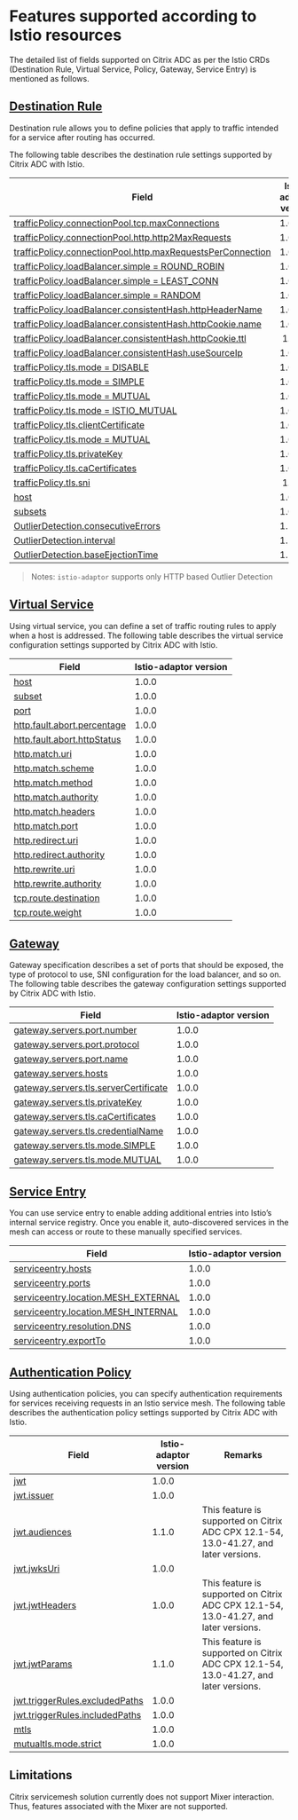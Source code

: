 # Features supported according to Istio resources

The detailed list of fields supported on Citrix ADC as per the Istio CRDs (Destination Rule, Virtual Service, Policy, Gateway, Service Entry) is mentioned as follows.

## [Destination Rule](https://istio.io/docs/reference/config/networking/v1alpha3/destination-rule/)

Destination rule allows you to define policies that apply to traffic intended for a service after routing has occurred.

The following table describes the destination rule settings supported by Citrix ADC with Istio.

| Field                                                      | Istio-adaptor version|
|------------------------------------------------------------|---------------|
| [trafficPolicy.connectionPool.tcp.maxConnections](https://istio.io/docs/reference/config/networking/v1alpha3/destination-rule/#ConnectionPoolSettings-TCPSettings)          | 1.0.0 |
| [trafficPolicy.connectionPool.http.http2MaxRequests](https://istio.io/docs/reference/config/networking/v1alpha3/destination-rule/#ConnectionPoolSettings-HTTPSettings)       | 1.0.0 |
| [trafficPolicy.connectionPool.http.maxRequestsPerConnection](https://istio.io/docs/reference/config/networking/v1alpha3/destination-rule/#ConnectionPoolSettings-HTTPSettings) | 1.0.0 |
| [trafficPolicy.loadBalancer.simple = ROUND_ROBIN](https://istio.io/docs/reference/config/networking/v1alpha3/destination-rule/#LoadBalancerSettings-SimpleLB)           | 1.0.0 | 
| [trafficPolicy.loadBalancer.simple = LEAST_CONN](https://istio.io/docs/reference/config/networking/v1alpha3/destination-rule/#LoadBalancerSettings-SimpleLB)          | 1.0.0                     |
| [trafficPolicy.loadBalancer.simple = RANDOM](https://istio.io/docs/reference/config/networking/v1alpha3/destination-rule/#LoadBalancerSettings-SimpleLB)               | 1.0.0          |
| [trafficPolicy.loadBalancer.consistentHash.httpHeaderName](https://istio.io/docs/reference/config/networking/v1alpha3/destination-rule/#LoadBalancerSettings-ConsistentHashLB)  | 1.0.0  |
| [trafficPolicy.loadBalancer.consistentHash.httpCookie.name](https://istio.io/docs/reference/config/networking/v1alpha3/destination-rule/#LoadBalancerSettings-ConsistentHashLB) | 1.0.0   |
| [trafficPolicy.loadBalancer.consistentHash.httpCookie.ttl](https://istio.io/docs/reference/config/networking/v1alpha3/destination-rule/#LoadBalancerSettings-ConsistentHashLB-HTTPCookie)   |  1.0.0 |
| [trafficPolicy.loadBalancer.consistentHash.useSourceIp](https://istio.io/docs/reference/config/networking/v1alpha3/destination-rule/#LoadBalancerSettings-ConsistentHashLB)      | 1.0.0     |
| [trafficPolicy.tls.mode = DISABLE](https://istio.io/docs/reference/config/networking/v1alpha3/destination-rule/#TLSSettings-TLSmode)                          | 1.0.0  |
| [trafficPolicy.tls.mode = SIMPLE](https://istio.io/docs/reference/config/networking/v1alpha3/destination-rule/#TLSSettings-TLSmode)                         | 1.0.0   |
| [trafficPolicy.tls.mode = MUTUAL](https://istio.io/docs/reference/config/networking/v1alpha3/destination-rule/#TLSSettings-TLSmode)                           | 1.0.0    |
| [trafficPolicy.tls.mode = ISTIO_MUTUAL](https://istio.io/docs/reference/config/networking/v1alpha3/destination-rule/#TLSSettings-TLSmode)                      | 1.0.0           |
| [trafficPolicy.tls.clientCertificate](https://istio.io/docs/reference/config/networking/v1alpha3/destination-rule/#TLSSettings)                         | 1.0.0          |
| [trafficPolicy.tls.mode = MUTUAL](https://istio.io/docs/reference/config/networking/v1alpha3/destination-rule/#TLSSettings-TLSmode)                                 | 1.0.0         | [TLSSettings.TLSmode]                      |
| [trafficPolicy.tls.privateKey](https://istio.io/docs/reference/config/networking/v1alpha3/destination-rule/#TLSSettings)                               | 1.0.0   |
| [trafficPolicy.tls.caCertificates](https://istio.io/docs/reference/config/networking/v1alpha3/destination-rule/#TLSSettings)                           | 1.0.0           |
| [trafficPolicy.tls.sni](https://istio.io/docs/reference/config/networking/v1alpha3/destination-rule/#TLSSettings)                                      |  1.0.0         |
| [host](https://istio.io/docs/reference/config/networking/v1alpha3/destination-rule/#DestinationRule) | 1.0.0         |
| [subsets](https://istio.io/docs/reference/config/networking/v1alpha3/destination-rule/#Subset)    | 1.0.0      |
| [OutlierDetection.consecutiveErrors](https://istio.io/docs/reference/config/networking/v1alpha3/destination-rule/#OutlierDetection)    | 1.1.0      |
| [OutlierDetection.interval](https://istio.io/docs/reference/config/networking/v1alpha3/destination-rule/#OutlierDetection)    | 1.1.0      |
| [OutlierDetection.baseEjectionTime](https://istio.io/docs/reference/config/networking/v1alpha3/destination-rule/#OutlierDetection)    | 1.1.0      |

> Notes: `istio-adaptor` supports only HTTP based Outlier Detection

## [Virtual Service](https://istio.io/docs/reference/config/networking/v1alpha3/virtual-service/)

Using virtual service, you can define a set of traffic routing rules to apply when a host is addressed.
The following table describes the virtual service configuration settings supported by Citrix ADC with Istio.

| Field                       | Istio-adaptor version |
|-----------------------------|---------------|
| [host](https://istio.io/docs/reference/config/networking/v1alpha3/virtual-service/#Destination)                      | 1.0.0         |
| [subset](https://istio.io/docs/reference/config/networking/v1alpha3/virtual-service/#Destination)                    | 1.0.0         |
| [port](https://istio.io/docs/reference/config/networking/v1alpha3/virtual-service/#Destination)                        | 1.0.0         |
| [http.fault.abort.percentage](https://istio.io/docs/reference/config/networking/v1alpha3/virtual-service/#HTTPFaultInjection-Abort) | 1.0.0         |
| [http.fault.abort.httpStatus](https://istio.io/docs/reference/config/networking/v1alpha3/virtual-service/#HTTPFaultInjection-Abort) | 1.0.0          |
| [http.match.uri](https://istio.io/docs/reference/config/networking/v1alpha3/virtual-service/#HTTPMatchRequest)             | 1.0.0                 |
| [http.match.scheme](https://istio.io/docs/reference/config/networking/v1alpha3/virtual-service/#HTTPMatchRequest)          | 1.0.0                  |
| [http.match.method](https://istio.io/docs/reference/config/networking/v1alpha3/virtual-service/#HTTPMatchRequest)          | 1.0.0                  |
| [http.match.authority](https://istio.io/docs/reference/config/networking/v1alpha3/virtual-service/#HTTPMatchRequest)        | 1.0.0                  |
| [http.match.headers](https://istio.io/docs/reference/config/networking/v1alpha3/virtual-service/#HTTPMatchRequest)          | 1.0.0                |
| [http.match.port](https://istio.io/docs/reference/config/networking/v1alpha3/virtual-service/#HTTPMatchRequest)            | 1.0.0                  |
| [http.redirect.uri](https://istio.io/docs/reference/config/networking/v1alpha3/virtual-service/#HTTPRedirect)           | 1.0.0                     |
| [http.redirect.authority](https://istio.io/docs/reference/config/networking/v1alpha3/virtual-service/#HTTPRedirect)     | 1.0.0                   |
| [http.rewrite.uri](https://istio.io/docs/reference/config/networking/v1alpha3/virtual-service/#HTTPRewrite)          | 1.0.0              |
| [http.rewrite.authority](https://istio.io/docs/reference/config/networking/v1alpha3/virtual-service/#HTTPRewrite)       | 1.0.0         |
| [tcp.route.destination](https://istio.io/docs/reference/config/networking/v1alpha3/virtual-service/#TCPRoute)         | 1.0.0         |
| [tcp.route.weight](https://istio.io/docs/reference/config/networking/v1alpha3/virtual-service/#TCPRoute)         | 1.0.0         |



## [Gateway](https://istio.io/docs/reference/config/networking/v1alpha3/gateway/)

Gateway specification describes a set of ports that should be exposed, the type of protocol to use, SNI configuration for the load balancer, and so on. The following table describes the gateway configuration settings supported by Citrix ADC with Istio.

| Field                                 | Istio-adaptor version 
|---------------------------------------|---------------|
| [gateway.servers.port.number](https://istio.io/docs/reference/config/networking/v1alpha3/gateway/#Port)          | 1.0.0         | 
| [gateway.servers.port.protocol](https://istio.io/docs/reference/config/networking/v1alpha3/gateway/#Port)        | 1.0.0         |
| [gateway.servers.port.name](https://istio.io/docs/reference/config/networking/v1alpha3/gateway/#Port)            | 1.0.0         |
| [gateway.servers.hosts](https://istio.io/docs/reference/config/networking/v1alpha3/gateway/#Server)     | 1.0.0         |              |
| [gateway.servers.tls.serverCertificate](https://istio.io/docs/reference/config/networking/v1alpha3/gateway/#Server-TLSOptions) | 1.0.0         | 
| [gateway.servers.tls.privateKey](https://istio.io/docs/reference/config/networking/v1alpha3/gateway/#Server-TLSOptions)        | 1.0.0         |
| [gateway.servers.tls.caCertificates](https://istio.io/docs/reference/config/networking/v1alpha3/gateway/#Server-TLSOptions)    | 1.0.0         |
| [gateway.servers.tls.credentialName](https://istio.io/docs/reference/config/networking/v1alpha3/gateway/#Server-TLSOptions)   | 1.0.0 |
| [gateway.servers.tls.mode.SIMPLE](https://istio.io/docs/reference/config/networking/v1alpha3/gateway/#Server-TLSOptions-TLSmode)       | 1.0.0  | 
| [gateway.servers.tls.mode.MUTUAL](https://istio.io/docs/reference/config/networking/v1alpha3/gateway/#Server-TLSOptions-TLSmode)  | 1.0.0        |


## [Service Entry](https://istio.io/docs/reference/config/networking/v1alpha3/service-entry/)

You can use service entry to enable adding additional entries into Istio’s internal service registry. Once you enable it, auto-discovered services in the mesh can access or route to these manually specified services.

| Field                               | Istio-adaptor version | 
|-------------------------------------|-----------------------|
| [serviceentry.hosts](https://istio.io/docs/reference/config/networking/v1alpha3/service-entry/#ServiceEntry)                | 1.0.0         | 
| [serviceentry.ports](https://istio.io/docs/reference/config/networking/v1alpha3/service-entry/#ServiceEntry)               | 1.0.0         |
| [serviceentry.location.MESH_EXTERNAL](https://istio.io/docs/reference/config/networking/v1alpha3/service-entry/#ServiceEntry-Location) | 1.0.0         |
| [serviceentry.location.MESH_INTERNAL](https://istio.io/docs/reference/config/networking/v1alpha3/service-entry/#ServiceEntry-Location) | 1.0.0         |
| [serviceentry.resolution.DNS](https://istio.io/docs/reference/config/networking/v1alpha3/service-entry/#ServiceEntry-Resolution)       | 1.0.0         |
| [serviceentry.exportTo](https://istio.io/docs/reference/config/networking/v1alpha3/service-entry/#ServiceEntry)  | 1.0.0 | 


## [Authentication Policy](https://istio.io/docs/reference/config/istio.authentication.v1alpha1/)

Using authentication policies, you can specify authentication requirements for services receiving requests in an Istio service mesh. The following table describes the authentication policy settings supported by Citrix ADC with Istio.

| Field                          | Istio-adaptor version| Remarks   |
|--------------------------------|----------------------|-----------| 
| [jwt](https://istio.io/docs/reference/config/istio.authentication.v1alpha1/#OriginAuthenticationMethod)| 1.0.0 |  |
| [jwt.issuer](https://istio.io/docs/reference/config/istio.authentication.v1alpha1/#OriginAuthenticationMethod) | 1.0.0 |  |
| [jwt.audiences](https://istio.io/docs/reference/config/istio.authentication.v1alpha1/#Jwt) | 1.1.0 |This feature is supported on Citrix ADC CPX 12.1-54, 13.0-41.27, and later versions.|
| [jwt.jwksUri](https://istio.io/docs/reference/config/istio.authentication.v1alpha1/#Jwt) | 1.0.0 |  |
| [jwt.jwtHeaders](https://istio.io/docs/reference/config/istio.authentication.v1alpha1/#Jwt) | 1.0.0  |This feature is supported on Citrix ADC CPX 12.1-54, 13.0-41.27, and later versions.|
| [jwt.jwtParams](https://istio.io/docs/reference/config/istio.authentication.v1alpha1/#Jwt)| 1.1.0 |This feature is supported on Citrix ADC CPX 12.1-54, 13.0-41.27, and later versions.|
| [jwt.triggerRules.excludedPaths](https://istio.io/docs/reference/config/istio.authentication.v1alpha1/#Jwt-TriggerRule) | 1.0.0 |  |
| [jwt.triggerRules.includedPaths](https://istio.io/docs/reference/config/istio.authentication.v1alpha1/#Jwt-TriggerRule) | 1.0.0 | |
| [mtls](https://istio.io/docs/reference/config/istio.authentication.v1alpha1/#PeerAuthenticationMethod) | 1.0.0  |    |
| [mutualtls.mode.strict](https://istio.io/docs/reference/config/istio.authentication.v1alpha1/#MutualTls-Mode) | 1.0.0 |  |

## Limitations

Citrix servicemesh solution currently does not support Mixer interaction. Thus, features associated with the Mixer are not supported.
